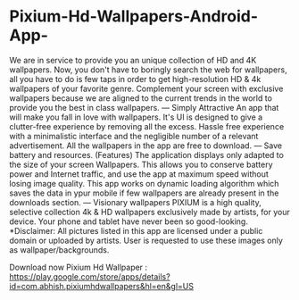# Pixium-Hd-Wallpapers-Android-App-
We are in service to provide you an unique collection of HD and 4K wallpapers. Now, you don't have to boringly search the web for wallpapers, all you have to do is few taps in order to get high-resolution HD &amp; 4k wallpapers of your favorite genre. Complement your screen with exclusive wallpapers because we are aligned to the current trends in the world to provide you the best in class wallpapers.  — Simply Attractive An app that will make you fall in love with wallpapers. It's UI is designed to give a clutter-free experience by removing all the excess. Hassle free experience with a minimalistic interface and the negligible number of a relevant advertisement. All the wallpapers in the app are free to download.   — Save battery and resources. (Features) The application displays only adapted to the size of your screen Wallpapers. This allows you to conserve battery power and Internet traffic, and use the app at maximum speed without losing image quality. This app works on dynamic loading algorithm which saves the data in ypur mobile if few wallpapers are already present in the downloads section.   — Visionary wallpapers   PIXIUM is a high quality, selective collection 4k &amp; HD wallpapers exclusively made by artists, for your device. Your phone and tablet have never been so good-looking.  *Disclaimer: All pictures listed in this app are licensed under a public domain or uploaded by artists. User is requested to use these images only as wallpaper/backgrounds.

Download now Pixium Hd Wallpaper : https://play.google.com/store/apps/details?id=com.abhish.pixiumhdwallpapers&hl=en&gl=US
